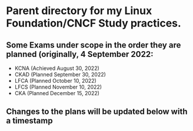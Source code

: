 # Parent directory for my Linux Foundation/CNCF Study practices. 

## Some Exams under scope in the order they are planned (originally, 4 September 2022:

- KCNA (Achieved August 30, 2022)
- CKAD (Planned September 30, 2022)
- LFCA (Planned October 10, 2022)
- LFCS (Planned November 10, 2022)
- CKA (Planned December 15, 2022)


## Changes to the plans will be updated below with a timestamp
